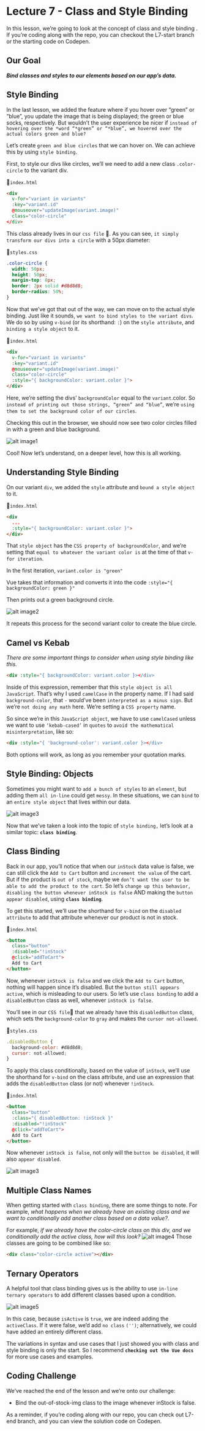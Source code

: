 # Lecture 7 - Class and Style Binding

In this lesson, we’re going to look at the  concept of class and style binding  . If you’re coding along with the repo, you can checkout the L7-start branch or the starting code on Codepen.

## Our Goal
***Bind classes and styles to our elements based on our app’s data.***

## Style Binding

In the last lesson, we added the feature where if you hover over “green” or “blue”, you update the image that is being displayed; the green or blue socks, respectively. But wouldn’t the user experience be nicer if `instead of hovering over the *word “*green” or “*blue”, we hovered over the actual colors green and blue?`

Let’s create `green and blue circles` that we can hover on. We can achieve this by using `style binding`.

First, to style our divs like circles, we’ll we need to add a new class `.color-circle` to the variant div.

📄`index.html`

```html
<div 
  v-for="variant in variants" 
  :key="variant.id" 
  @mouseover="updateImage(variant.image)" 
  class="color-circle" 
</div>
```

This class already lives in our `css file` :page_facing_up:. As you can see, `it simply transform our divs into a circle` with a 50px diameter:

📄`styles.css`

```css
.color-circle {
  width: 50px;
  height: 50px;
  margin-top: 8px;
  border: 2px solid #d8d8d8;
  border-radius: 50%;
} 
```
Now that we’ve got that out of the way, we can move on to the actual style binding. Just like it sounds, `we want to bind styles to the variant divs`. We do so by using `v-bind` (or its shorthand: `:`) on the `style attribute`, and `binding a style object` to it.

📄`index.html`

```html
<div 
  v-for="variant in variants" 
  :key="variant.id" 
  @mouseover="updateImage(variant.image)" 
  class="color-circle" 
  :style="{ backgroundColor: variant.color }">
</div>
```

Here, we’re setting the divs’ `backgroundColor` equal to the `variant`.color. So `instead of printing out those strings, “green” and “blue”`, we’re `using them to set the background color of our circles`.

Checking this out in the browser, we should now see two color circles filled in with a green and blue background.

![alt image1](https://firebasestorage.googleapis.com/v0/b/vue-mastery.appspot.com/o/flamelink%2Fmedia%2F1.opt.1596508327829.jpg?alt=media&token=4bd3d263-5206-41b1-ab84-423898344ce7)

Cool! Now let’s understand, on a deeper level, how this is all working.

## Understanding Style Binding
On our variant `div`, we added the `style` attribute and `bound a style object` to it.

📄`index.html`

```html
<div 
  ...
  :style="{ backgroundColor: variant.color }">
</div>
```

That `style object` has the `CSS property of backgroundColor`, and we’re setting that `equal to whatever the variant color is` at the time of that `v-for iteration`.

In the first iteration, `variant.color is "green"`

Vue takes that information and converts it into the code `:style="{ backgroundColor: green }"`

Then prints out a green background circle.

![alt image2](https://firebasestorage.googleapis.com/v0/b/vue-mastery.appspot.com/o/flamelink%2Fmedia%2F2.opt.1596508327830.jpg?alt=media&token=a2911bd5-816e-4c4f-9345-90b127f9e87b)

It repeats this process for the second variant color to create the blue circle.

## Camel vs Kebab
*There are some important things to consider when using style binding like this.*

```html
<div :style="{ backgroundColor: variant.color }></div>
```
Inside of this expression, remember that this `style object is all JavaScript`. That’s why I used `camelCase` in the property name. If I had said `background-color`, that `-` would’ve been `interpreted as a minus sign`. But we’re `not doing any math` here. We’re setting a `CSS property` name.

So since we’re in this `JavaScript object`, we have to use `camelCased` unless we want to use `‘kebab-cased’` in `quotes` to `avoid the mathematical misinterpretation`, like so:

```html
<div :style="{ 'background-color': variant.color }></div>
```
Both options will work, as long as you remember your quotation marks.

## Style Binding: Objects

Sometimes you might want to `add a bunch of styles` to an `element`, but adding them `all in-line` could get `messy`. In these situations, we can `bind` to an `entire style object` that lives within our data.

![alt image3](https://firebasestorage.googleapis.com/v0/b/vue-mastery.appspot.com/o/flamelink%2Fmedia%2F3.opt.1596553374683.jpg?alt=media&token=23c433ad-cef5-4201-ad9b-0bec14c625c2)

Now that we’ve taken a look into the topic of `style binding,` let’s look at a similar topic: **`class binding`**.

## Class Binding
Back in our app, you’ll notice that when our `inStock` data value is false, we can still click the `Add to Cart` button and `increment the value` of the cart. But if the product is `out of stock`, maybe we `don’t want the user to be able to add the product to the cart`. So let’s `change up this behavior, disabling the button whenever inStock is false` AND making the `button appear disabled`, using **`class binding`**.

To get this started, we’ll use the shorthand for `v-bind` on the `disabled attribute` to add that attribute whenever our product is not in stock.

📄`index.html`

```html
<button 
  class="button" 
  :disabled="!inStock" 
  @click="addToCart">
  Add to Cart
</button>
```
Now, whenever `inStock is false` and we click the `Add to Cart` button, nothing will happen since it’s disabled. But the `button still appears active`, which is misleading to our users. So let’s use `class binding` to add a `disabledButton` class as well, whenever `inStock is false`.

You’ll see in our `CSS file`📄 that we already have this `disabledButton` class, which sets the `background-color` to `gray` and makes the `cursor not-allowed`.

📄`styles.css`

```javascript
.disabledButton {
  background-color: #d8d8d8;
  cursor: not-allowed;
}
```
To apply this class conditionally, based on the value of `inStock`, we’ll use the shorthand for `v-bind` on the class attribute, and use an expression that adds the `disabledButton` class (or not) whenever `!inStock`.

📄`index.html`

```html
<button 
  class="button" 
  :class="{ disabledButton: !inStock }" 
  :disabled="!inStock" 
  @click="addToCart">
  Add to Cart
</button>
```
Now whenever `inStock is false`, not only will the `button be disabled`, it will also `appear disabled`.

![alt image3](https://firebasestorage.googleapis.com/v0/b/vue-mastery.appspot.com/o/flamelink%2Fmedia%2F4.opt.1596553374684.jpg?alt=media&token=0980e0fd-af27-4a8a-8fe6-0efbdbe484d3)

## Multiple Class Names
When getting started with `class binding`, there are some things to note. For example, *what happens when we already have an existing class and we want to conditionally add another class based on a data value?*.

For example, *if we already have the color-circle class on this div, and we conditionally add the active class, how will this look?*
![alt image4](https://firebasestorage.googleapis.com/v0/b/vue-mastery.appspot.com/o/flamelink%2Fmedia%2F5.opt.1596553385537.jpg?alt=media&token=313ea26d-a88c-4c7a-ae31-7a97d369f5d5
)
Those classes are going to be combined like so:

```html
<div class="color-circle active"></div>
```

## Ternary Operators
A helpful tool that class binding gives us is the ability to use `in-line ternary operators` to add different classes based upon a condition.

![alt image5](https://firebasestorage.googleapis.com/v0/b/vue-mastery.appspot.com/o/flamelink%2Fmedia%2F6.opt.jpg?alt=media&token=d6bd4ce3-1ea6-4bf1-aeaa-f169e60c2cb0)

In this case, because `isActive` is `true`, we are indeed adding the `activeClass`. If it were false, we’d add `no class` `('')`; alternatively, we could have added an entirely different class.

The variations in syntax and use cases that I just showed you with class and style binding is only the start. So I recommend **`checking out the Vue docs`** for more use cases and examples.

## Coding Challenge
We’ve reached the end of the lesson and we’re onto our challenge:

* Bind the out-of-stock-img class to the image whenever inStock is false.

As a reminder, if you’re coding along with our repo, you can check out L7-end branch, and you can view the solution code on Codepen.